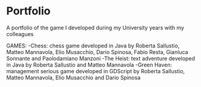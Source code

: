 # Portfolio
 A portfolio of the game I developed during my University years with my colleagues

GAMES:
-Chess: chess game developed in Java by Roberta Sallustio, Matteo Mannavola, Elio Musacchio, Dario Spinosa, Fabio Resta, Gianluca Sonnante and Paolodamiano Manzoni
-The Heist: text adventure developed in Java by Roberta Sallustio and Matteo Mannavola
-Green Haven: management serious game developed in GDScript by Roberta Sallustio, Matteo Mannavola, Elio Musacchio and Dario Spinosa 
